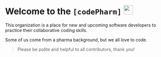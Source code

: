 # Welcome to the **```[codePharm]```** [<img src='https://codetracklift.github.io/codeTrackLift/logos/giphyPharma2Code.gif' alt='codeByPete logo' width='30'>](https://www.codebypete.com)

This organization is a place for new and upcoming software developers to practice their collaborative coding skills.

Some of us come from a pharma background, but we all love to code.

> Please be polite and helpful to all contributors, thank you!
